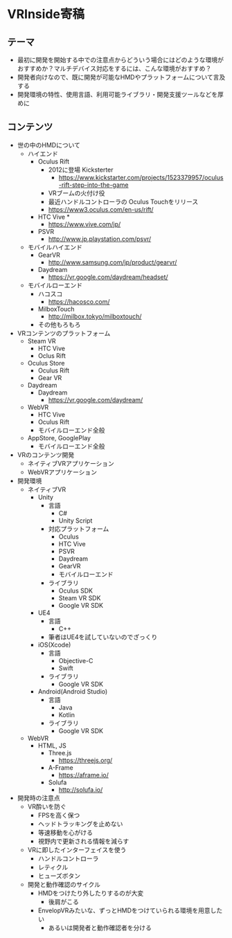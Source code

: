 # VRInside寄稿
## テーマ
* 最初に開発を開始する中での注意点からどういう場合にはどのような環境がおすすめか？マルチデバイス対応をするには、こんな環境がおすすめ？
* 開発者向けなので、既に開発が可能なHMDやプラットフォームについて言及する
* 開発環境の特性、使用言語、利用可能ライブラリ・開発支援ツールなどを厚めに

## コンテンツ
* 世の中のHMDについて
	* ハイエンド
		* Oculus Rift
			* 2012に登場 Kicksterter
				* https://www.kickstarter.com/projects/1523379957/oculus-rift-step-into-the-game
			* VRブームの火付け役
			* 最近ハンドルコントローラの Oculus Touchをリリース
			* https://www3.oculus.com/en-us/rift/
		* HTC Vive
			*
			* https://www.vive.com/jp/
		* PSVR
			* http://www.jp.playstation.com/psvr/
	* モバイルハイエンド
		* GearVR
			* http://www.samsung.com/jp/product/gearvr/
		* Daydream
			* https://vr.google.com/daydream/headset/
	* モバイルローエンド
		* ハコスコ
			* https://hacosco.com/
		* MilboxTouch
			* http://milbox.tokyo/milboxtouch/
		* その他もろもろ
* VRコンテンツのプラットフォーム
	* Steam VR
		* HTC Vive
		* Oclus Rift
	* Oculus Store
		* Oculus Rift
		* Gear VR
	* Daydream
		* Daydream
			* https://vr.google.com/daydream/
	* WebVR
		* HTC Vive
		* Oculus Rift
		* モバイルローエンド全般
	* AppStore, GooglePlay
		* モバイルローエンド全般
* VRのコンテンツ開発
	* ネイティブVRアプリケーション
	* WebVRアプリケーション
* 開発環境
	* ネイティブVR
		* Unity
			* 言語
				* C#
				* Unity Script
			* 対応プラットフォーム
				* Oculus
				* HTC Vive
				* PSVR
				* Daydream
				* GearVR
				* モバイルローエンド
			* ライブラリ
				* Oculus SDK
				* Steam VR SDK
				* Google VR SDK
		* UE4
			* 言語
				* C++
			* 筆者はUE4を試していないのでざっくり
		* iOS(Xcode)
			* 言語
				* Objective-C
				* Swift
			* ライブラリ
				* Google VR SDK
		* Android(Android Studio)
			* 言語
				* Java
				* Kotlin
			* ライブラリ
				* Google VR SDK
	* WebVR
		* HTML, JS
			* Three.js
				* https://threejs.org/
			* A-Frame
				* https://aframe.io/
			* Solufa
				* http://solufa.io/
* 開発時の注意点
	* VR酔いを防ぐ
		* FPSを高く保つ
		* ヘッドトラッキングを止めない
		* 等速移動を心がける
		* 視野内で更新される情報を減らす
	* VRに即したインターフェイスを使う
		* ハンドルコントローラ
		* レティクル
		* ヒューズボタン
	* 開発と動作確認のサイクル
		* HMDをつけたり外したりするのが大変
			* 後肩がこる
		* EnvelopVRみたいな、ずっとHMDをつけていられる環境を用意したい
			* あるいは開発者と動作確認者を分ける
